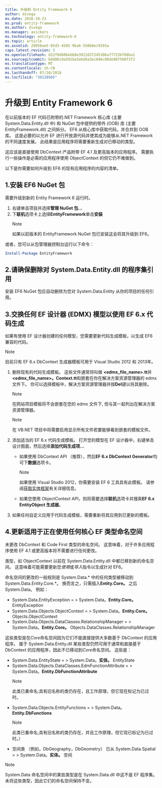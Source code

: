 ```yaml
---
title: 升级到 Entity Framework 6
author: divega
ms.date: 2016-10-23
ms.prod: entity-framework
ms.author: divega
ms.manager: avickers
ms.technology: entity-framework-6
ms.topic: article
ms.assetid: 29958ae5-85d3-4585-9ba6-550b8ec9393a
caps.latest.revision: 3
ms.openlocfilehash: d22f0d686e6b8e3922d37245386af7723bf08ba1
ms.sourcegitcommit: bdd06c9a591ba5e6d6a3ec046c80de98f598f3f3
ms.translationtype: MT
ms.contentlocale: zh-CN
ms.lasthandoff: 07/10/2018
ms.locfileid: "39120565"
---
```

# <a name="upgrading-to-entity-framework-6"></a>升级到 Entity Framework 6

在以前版本的 EF 代码已附带的.NET Framework 核心库 (主要 System.Data.Entity.dll 中) 和 NuGet 包中提供的带外 (OOB) 库 (主要 EntityFramework.dll) 之间拆分。 EF6 从核心库中获取代码，并合并到 OOB 库。 这是必要的以允许 EF 进行开放源代码并使其成为能够从.NET Framework 的不同速度发展。 此结果是应用程序将需要重新生成对已移动的类型。

这应该是直接使用 DbContext 产品附带 EF 4.1 及更高版本的应用程序。 需要执行一些操作是必需的应用程序使用 ObjectContext 的但它仍不难做到。

以下是你需要如何升级到 EF6 的现有应用程序的内容的清单。

## <a name="1-install-the-ef6-nuget-package"></a>1.安装 EF6 NuGet 包

需要升级到新的 Entity Framework 6 运行时。

1. 右键单击项目并选择**管理 NuGet 包...**  
2. 下**联机**选项卡上选择**EntityFramework**单击**安装**  
   > [!NOTE]
   > 如果以前版本的 EntityFramework NuGet 包已安装这会将其升级到 EF6。

或者，您可以从包管理器控制台运行以下命令：

``` powershell
Install-Package EntityFramework
```

## <a name="2-ensure-that-assembly-references-to-systemdataentitydll-are-removed"></a>2.请确保删除对 System.Data.Entity.dll 的程序集引用

安装 EF6 NuGet 包应自动删除为您对 System.Data.Entity 从你的项目的任何引用。

## <a name="3-swap-any-ef-designer-edmx-models-to-use-ef-6x-code-generation"></a>3.交换任何 EF 设计器 (EDMX) 模型以使用 EF 6.x 代码生成

如果有使用 EF 设计器创建的任何模型，您需要更新代码生成模板，以生成 EF6 兼容的代码。

> [!NOTE]
> 目前只有 EF 6.x DbContext 生成器模板可用于 Visual Studio 2012 和 2013年。

1. 删除现有的代码生成模板。 这些文件通常将叫做 **\<edmx_file_name\>.tt**并 **\<edmx_file_name\>。Context.tt**和嵌套在你在解决方案资源管理器的 edmx 文件下。 你可以选择模板中，解决方案资源管理器并按**Del**键以将其删除。  
   > [!NOTE]
   > 在网站项目模板将不会嵌套在您的 edmx 文件下, 但与其一起列出在解决方案资源管理器。  

   > [!NOTE]
   > 在 VB.NET 项目中将需要启用显示所有文件若要能够看到嵌套的模板文件。
2. 添加适当的 EF 6.x 代码生成模板。 打开您的模型在 EF 设计器中，右键单击设计图面，然后选择**添加代码生成项...**
    - 如果使用 DbContext API （推荐），然后**EF 6.x DbContext Generator**均可下**数据**选项卡。  
      > [!NOTE]
      > 如果使用 Visual Studio 2012，你需要安装 EF 6 工具具有此模板。 请参阅[获取实体框架](~/ef6/fundamentals/install.md)有关详细信息。  

    - 如果您使用 ObjectContext API，则将需要选择**联机**选项卡并搜索**EF 6.x EntityObject 生成器**。  
3. 如果任何自定义应用于代码生成模板，需要重新将其应用到已更新的模板。

## <a name="4-update-namespaces-for-any-core-ef-types-being-used"></a>4.更新适用于正在使用任何核心 EF 类型命名空间

未更改 DbContext 和 Code First 类型的命名空间。 这意味着，对于许多应用程序使用 EF 4.1 或更高版本将不需要进行任何更改。

类型，如 ObjectContext 以前在 System.Data.Entity.dll 中都已移到新的命名空间。 这意味着可能需要更新您*使用*或*导入*指令以生成针对 EF6。

命名空间的更改的一般规则是 System.Data.* 中的任何类型被移动到 System.Data.Entity.Core.*。 换而言之，只需插入**Entity.Core。** 之后 System.Data。 例如：

- System.Data.EntityException = > System.Data。**Entity.Core。** EntityException  
- System.Data.Objects.ObjectContext = > System.Data。**Entity.Core。** Objects.ObjectContext  
- System.Data.Objects.DataClasses.RelationshipManager = > System.Data。**Entity.Core。** Objects.DataClasses.RelationshipManager  

这些类型是在*Core*命名空间因为它们不能直接提供大多数基于 DbContext 的应用程序。 属于 System.Data.Entity.dll 某些类型仍然可用于通常和直接基于 DbContext 的应用程序，因此不已移动到*Core*命名空间。 这些是：

- System.Data.EntityState = > System.Data。**实体。** EntityState  
- System.Data.Objects.DataClasses.EdmFunctionAttribute = > System.Data。**Entity.DbFunctionAttribute**  
  > [!NOTE]
  > 此类已重命名;具有旧名称的类仍存在，且工作原理，但它现在标记为已过时。  
- System.Data.Objects.EntityFunctions = > System.Data。**Entity.DbFunctions**  
  > [!NOTE]
  > 此类已重命名;具有旧名称的类仍存在，并且工作原理，但它现已标记为已过时。）  
- 空间类 （例如，DbGeography，DbGeometry） 已从 System.Data.Spatial = > System.Data。**实体。** 空间

> [!NOTE]
> System.Data 命名空间中的某些类型是在 System.Data.dll 中这不是 EF 程序集。 未将这些类型，因此它们的命名空间保持不变。

